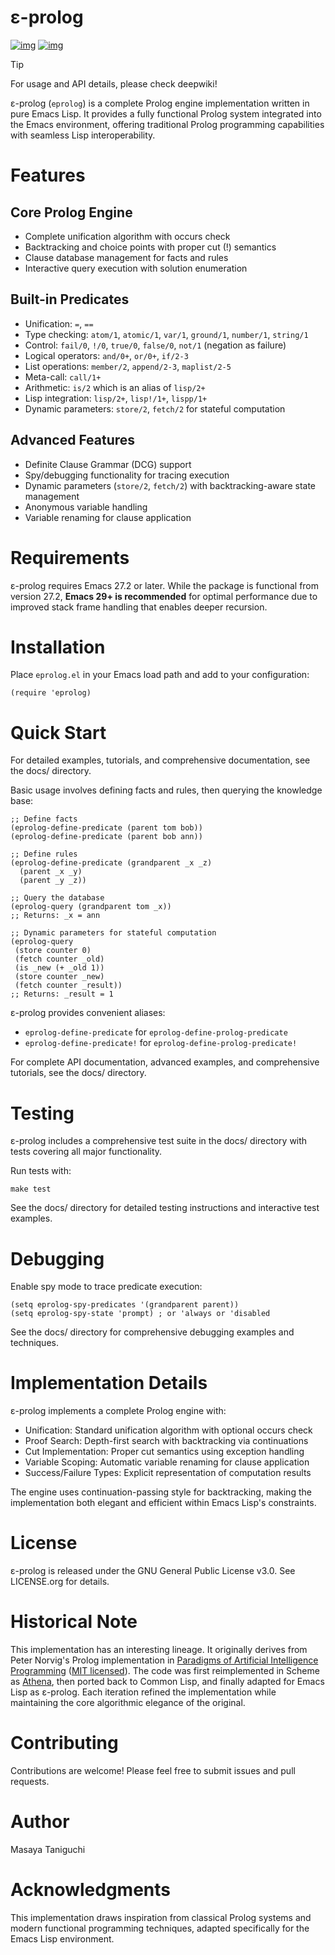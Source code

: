 

# ε-prolog

[![img](https://melpa.org/packages/eprolog-badge.svg)](https://melpa.org/#/eprolog)
[![img](https://deepwiki.com/badge.svg)](https://deepwiki.com/tani/eprolog)

> [!TIP]
> For usage and API details, please check deepwiki!

ε-prolog (`eprolog`) is a complete Prolog engine implementation written in pure Emacs Lisp. It provides a fully functional Prolog system integrated into the Emacs environment, offering traditional Prolog programming capabilities with seamless Lisp interoperability.

# Features

## Core Prolog Engine

-   Complete unification algorithm with occurs check
-   Backtracking and choice points with proper cut (!) semantics
-   Clause database management for facts and rules
-   Interactive query execution with solution enumeration

## Built-in Predicates

-   Unification: `=`, `==`
-   Type checking: `atom/1`, `atomic/1`, `var/1`, `ground/1`, `number/1`, `string/1`
-   Control: `fail/0`, `!/0`, `true/0`, `false/0`, `not/1` (negation as failure)
-   Logical operators: `and/0+`, `or/0+`, `if/2-3`
-   List operations: `member/2`, `append/2-3`, `maplist/2-5`
-   Meta-call: `call/1+`
-   Arithmetic: `is/2` which is an alias of `lisp/2+`
-   Lisp integration: `lisp/2+`, `lisp!/1+`, `lispp/1+`
-   Dynamic parameters: `store/2`, `fetch/2` for stateful computation

## Advanced Features

-   Definite Clause Grammar (DCG) support
-   Spy/debugging functionality for tracing execution
-   Dynamic parameters (`store/2`, `fetch/2`) with backtracking-aware state management
-   Anonymous variable handling
-   Variable renaming for clause application

# Requirements

ε-prolog requires Emacs 27.2 or later. While the package is functional from version 27.2, **Emacs 29+ is recommended** for optimal performance due to improved stack frame handling that enables deeper recursion.

# Installation

Place `eprolog.el` in your Emacs load path and add to your configuration:

```
(require 'eprolog)
```

# Quick Start

For detailed examples, tutorials, and comprehensive documentation, see the docs/ directory.

Basic usage involves defining facts and rules, then querying the knowledge base:

```
;; Define facts
(eprolog-define-predicate (parent tom bob))
(eprolog-define-predicate (parent bob ann))

;; Define rules  
(eprolog-define-predicate (grandparent _x _z)
  (parent _x _y)
  (parent _y _z))

;; Query the database
(eprolog-query (grandparent tom _x))
;; Returns: _x = ann

;; Dynamic parameters for stateful computation
(eprolog-query 
 (store counter 0)
 (fetch counter _old)
 (is _new (+ _old 1))
 (store counter _new)
 (fetch counter _result))
;; Returns: _result = 1
```

ε-prolog provides convenient aliases:

-   `eprolog-define-predicate` for `eprolog-define-prolog-predicate`
-   `eprolog-define-predicate!` for `eprolog-define-prolog-predicate!`

For complete API documentation, advanced examples, and comprehensive tutorials, see the docs/ directory.

# Testing

ε-prolog includes a comprehensive test suite in the docs/ directory with tests covering all major functionality.

Run tests with:

```
make test
```

See the docs/ directory for detailed testing instructions and interactive test examples.

# Debugging

Enable spy mode to trace predicate execution:

```
(setq eprolog-spy-predicates '(grandparent parent))
(setq eprolog-spy-state 'prompt) ; or 'always or 'disabled
```

See the docs/ directory for comprehensive debugging examples and techniques.

# Implementation Details

ε-prolog implements a complete Prolog engine with:

-   Unification: Standard unification algorithm with optional occurs check
-   Proof Search: Depth-first search with backtracking via continuations
-   Cut Implementation: Proper cut semantics using exception handling
-   Variable Scoping: Automatic variable renaming for clause application
-   Success/Failure Types: Explicit representation of computation results

The engine uses continuation-passing style for backtracking, making the implementation both elegant and efficient within Emacs Lisp's constraints.

# License

ε-prolog is released under the GNU General Public License v3.0. See LICENSE.org for details.

# Historical Note

This implementation has an interesting lineage.
It originally derives from Peter Norvig's Prolog implementation in [Paradigms of Artificial Intelligence Programming](https://github.com/norvig/paip-lisp) ([MIT licensed](https://github.com/norvig/paip-lisp/blob/9cea73837e439d331fe78d7b585e994c7113aac2/LICENSE)).
The code was first reimplemented in Scheme as [Athena](https://github.com/tani/athena), then ported back to Common Lisp,
and finally adapted for Emacs Lisp as ε-prolog.
Each iteration refined the implementation while maintaining the core algorithmic elegance of the original.

# Contributing

Contributions are welcome! Please feel free to submit issues and pull requests.

# Author

Masaya Taniguchi

# Acknowledgments

This implementation draws inspiration from classical Prolog systems and modern functional programming techniques, adapted specifically for the Emacs Lisp environment.

